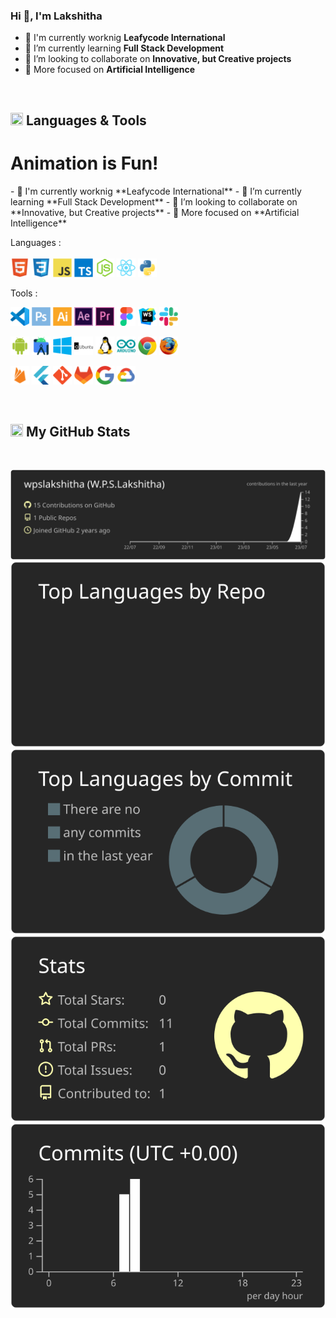 ### Hi 👋, I'm Lakshitha


<!-- <p align="center"><img align="left" width="180" height="160" margin-right="60px" src="https://github.com/M0nica/M0nica/blob/main/octomonica/m0nica-octocat-rotating.gif?raw=true" height="180"></p> -->
            
- 🔭 I'm currently worknig **Leafycode International**
- 🌱 I’m currently learning **Full Stack Development**
- 💞️ I’m looking to collaborate on **Innovative, but Creative projects**
- 🎯 More focused on **Artificial Intelligence**
<link rel="stylesheet" href="https://www.w3schools.com/w3css/4/w3.css">
<br>

## <img style="height: 20px; width: 20px;" src="https://img.icons8.com/color/48/000000/settings--v1.png"/> Languages & Tools

<p>

<div class="w3-container w3-center w3-animate-top">
  <h1>Animation is Fun!</h1>
  <p>- 🔭 I'm currently worknig **Leafycode International**
- 🌱 I’m currently learning **Full Stack Development**
- 💞️ I’m looking to collaborate on **Innovative, but Creative projects**
- 🎯 More focused on **Artificial Intelligence**</p>
</div>
Languages :
	<br><br>
<img src="https://raw.githubusercontent.com/devicons/devicon/master/icons/html5/html5-original.svg" alt="html5" width="30" height="30"> 
<img src="https://raw.githubusercontent.com/devicons/devicon/master/icons/css3/css3-original.svg" alt="css3"  width="30" height="30"> 
<img src="https://raw.githubusercontent.com/devicons/devicon/master/icons/javascript/javascript-original.svg" alt="javascript"  width="30" height="30"> 
<img src="https://github.com/devicons/devicon/blob/master/icons/typescript/typescript-original.svg" alt="typescript"  width="30" height="30"> 
<img src="https://github.com/devicons/devicon/blob/master/icons/nodejs/nodejs-original.svg" alt="nodejs" width="30" height="30">
<img src="https://github.com/devicons/devicon/blob/master/icons/react/react-original.svg" alt="react" width="30" height="30">
<img src="https://raw.githubusercontent.com/devicons/devicon/master/icons/python/python-original.svg" alt="python" width="30" height="30"> 

</p>

Tools :
<br>
<p>
<img src="https://github.com/devicons/devicon/blob/master/icons/vscode/vscode-original.svg" alt="vscode" width="30" height="30">
<img src="https://raw.githubusercontent.com/devicons/devicon/master/icons/photoshop/photoshop-plain.svg" alt="photoshop" width="30" height="30"> 
<img src="https://raw.githubusercontent.com/devicons/devicon/master/icons/illustrator/illustrator-plain.svg" alt="illustrator" width="30" height="30">
<img src="https://github.com/devicons/devicon/blob/master/icons/aftereffects/aftereffects-original.svg" alt="aftereffects" width="30" height="30">
<img src="https://github.com/devicons/devicon/blob/master/icons/premierepro/premierepro-original.svg" alt="premierepro" width="30" height="30">
<img src="https://github.com/devicons/devicon/blob/master/icons/figma/figma-original.svg" alt="figma" width="30" height="30">
<img src="https://github.com/devicons/devicon/blob/master/icons/webstorm/webstorm-original.svg" alt="webstorm" width="30" height="30">
<img src="https://github.com/devicons/devicon/blob/master/icons/slack/slack-original.svg" alt="slack" width="30" height="30">
</p>
	
<p>
<img src="https://raw.githubusercontent.com/devicons/devicon/master/icons/android/android-original.svg" alt="android" width="30" height="30"> 
<img src="https://raw.githubusercontent.com/devicons/devicon/master/icons/androidstudio/androidstudio-original.svg" alt="androidstudio" width="30" height="30"> 
<img src="https://raw.githubusercontent.com/devicons/devicon/master/icons/windows8/windows8-original.svg" alt="windows8" width="30" height="30"> 
<img src="https://raw.githubusercontent.com/devicons/devicon/master/icons/ubuntu/ubuntu-plain-wordmark.svg" alt="ubuntu" width="30" height="30"> 
<img src="https://raw.githubusercontent.com/devicons/devicon/master/icons/linux/linux-original.svg" alt="linux" width="30" height="30"> 
<img src="https://raw.githubusercontent.com/devicons/devicon/master/icons/arduino/arduino-original-wordmark.svg" alt="arduino" width="30" height="30"> 
<img src="https://raw.githubusercontent.com/devicons/devicon/master/icons/chrome/chrome-original.svg" alt="chrome" width="30" height="30"> 
<img src="https://raw.githubusercontent.com/devicons/devicon/master/icons/firefox/firefox-original.svg" alt="firefox" width="30" height="30"> 
</p>

<p>
<img src="https://raw.githubusercontent.com/devicons/devicon/master/icons/firebase/firebase-plain.svg" alt="firebase" width="30" height="30"> 
<img src="https://raw.githubusercontent.com/devicons/devicon/master/icons/flutter/flutter-original.svg" alt="flutter" width="30" height="30"> 
<img src="https://raw.githubusercontent.com/devicons/devicon/master/icons/git/git-original.svg" alt="git" width="30" height="30"> 
<img src="https://raw.githubusercontent.com/devicons/devicon/master/icons/gitlab/gitlab-original.svg" alt="gitlab" width="30" height="30">  
<img src="https://raw.githubusercontent.com/devicons/devicon/master/icons/google/google-original.svg" alt="google" width="30" height="30"> 
<img src="https://raw.githubusercontent.com/devicons/devicon/master/icons/googlecloud/googlecloud-original.svg" alt="googlecloud" width="30" height="30">
</p>
<br/>

## <img style="height: 20px; width: 20px;" src="https://img.icons8.com/fluency/48/null/analytics.png"/> My GitHub Stats
  
<br/>

[![](https://raw.githubusercontent.com/wpslakshitha/wpslakshitha/master/profile-summary-card-output/apprentice/0-profile-details.svg)](https://github.com/vn7n24fzkq/github-profile-summary-cards)
[![](https://raw.githubusercontent.com/wpslakshitha/wpslakshitha/master/profile-summary-card-output/apprentice/1-repos-per-language.svg)](https://github.com/vn7n24fzkq/github-profile-summary-cards) [![](https://raw.githubusercontent.com/wpslakshitha/wpslakshitha/master/profile-summary-card-output/apprentice/2-most-commit-language.svg)](https://github.com/vn7n24fzkq/github-profile-summary-cards)
[![](https://raw.githubusercontent.com/wpslakshitha/wpslakshitha/master/profile-summary-card-output/apprentice/3-stats.svg)](https://github.com/vn7n24fzkq/github-profile-summary-cards) [![](https://raw.githubusercontent.com/wpslakshitha/wpslakshitha/master/profile-summary-card-output/apprentice/4-productive-time.svg)](https://github.com/vn7n24fzkq/github-profile-summary-cards)


<br/>



